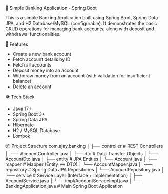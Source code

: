 🏦 Simple Banking Application - Spring Boot

This is a simple Banking Application built using Spring Boot, Spring Data JPA, and H2 Database/MySQL (configurable).
It demonstrates the basic CRUD operations for managing bank accounts, along with deposit and withdrawal functionalities.

🚀 Features
* Create a new bank account
* Fetch account details by ID
* Fetch all accounts
* Deposit money into an account
* Withdraw money from an account (with validation for insufficient balance)
* Delete an account

🛠️ Tech Stack
* Java 17+
* Spring Boot 3+
* Spring Data JPA
* Hibernate
* H2 / MySQL Database
* Lombok

📦 Project Structure
com.ajay.banking
│
├── controller       # REST Controllers
│   └── AccountController.java
│
├── dto             # Data Transfer Objects
│   └── AccountDto.java
│
├── entity          # JPA Entities
│   └── Account.java
│
├── mapper          # Mapper (Entity <-> DTO)
│   └── AccountMapper.java
│
├── repository      # Spring Data JPA Repositories
│   └── AccountRepository.java
│
├── service         # Service Layer (Interface + Implementation)
│   ├── AccountService.java
│   └── impl/AccountServiceImpl.java
│
└── BankingApplication.java   # Main Spring Boot Application
